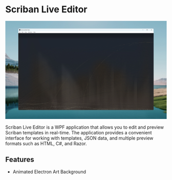 


# Scriban Live Editor

![Wuthering Waves Electron Screenshot](https://raw.githubusercontent.com/Brandon689/electron-wuthering/main/screenshot.png)

Scriban Live Editor is a WPF application that allows you to edit and preview Scriban templates in real-time. 
The application provides a convenient interface for working with templates, JSON data, and multiple preview formats such as HTML, C#, and Razor.

## Features

- Animated Electron Art Background
